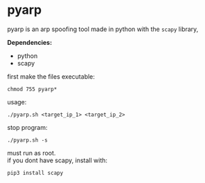 # pyarp
pyarp is an arp spoofing tool made in python with the ```scapy``` library, <br/>

**Dependencies:**
  - python
  - scapy
 
first make the files executable:
	
	chmod 755 pyarp*
usage:  

	./pyarp.sh <target_ip_1> <target_ip_2>
stop program:

	./pyarp.sh -s
must run as root.<br/>
if you dont have scapy, install with:

	pip3 install scapy
